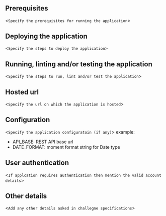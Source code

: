 # <project-name>

## Prerequisites
<`Specify the prerequisites for running the application`>

## Deploying the application
<`Specify the steps to deploy the application`>

## Running, linting and/or testing the application
<`Specify the steps to run, lint and/or test the application`>

## Hosted url
<`Specify the url on which the application is hosted`>

## Configuration
<`Specify the application configuratoin (if any)`>
example:
- API_BASE: REST API base url
- DATE_FORMAT: moment format string for Date type

## User authentication
<`If applcation requires authentication then mention the valid account details`>

## Other details
<`Add any other details asked in challegne specifications`>